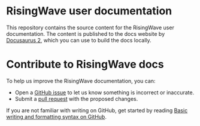 

# RisingWave user documentation

This repository contains the source content for the RisingWave user documentation. The content is published to the docs website by [Docusaurus 2](https://docusaurus.io/), which you can use to build the docs locally.


# Contribute to RisingWave docs

To help us improve the RisingWave documentation, you can:

* Open a [GitHub issue](https://github.com/singularity-data/risingwave-docs/issues) to let us know something is incorrect or inaccurate.
* Submit a [pull request](https://github.com/singularity-data/risingwave-docs/pulls) with the proposed changes.

If you are not familiar with writing on GitHub, get started by reading [Basic writing and formatting syntax on GitHub](https://docs.github.com/en/get-started/writing-on-github/getting-started-with-writing-and-formatting-on-github/basic-writing-and-formatting-syntax).

 